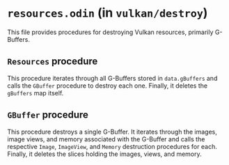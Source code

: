 # `resources.odin` (in `vulkan/destroy`)

This file provides procedures for destroying Vulkan resources, primarily G-Buffers.

## `Resources` procedure

This procedure iterates through all G-Buffers stored in `data.gBuffers` and calls the `GBuffer` procedure to destroy each one. Finally, it deletes the `gBuffers` map itself.

## `GBuffer` procedure

This procedure destroys a single G-Buffer. It iterates through the images, image views, and memory associated with the G-Buffer and calls the respective `Image`, `ImageView`, and `Memory` destruction procedures for each. Finally, it deletes the slices holding the images, views, and memory.

